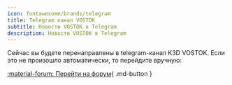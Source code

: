 ```yaml
---
icon: fontawesome/brands/telegram
title: Telegram канал VOSTOK
subtitle: Новости VOSTOK в Telegram
description: Новости VOSTOK в Telegram
---
```


Сейчас вы будете перенаправлены в telegram-канал K3D VOSTOK. Если это не произошло автоматически, то перейдите вручную:

[:material-forum: Перейти на форум](https://t.me/vostok3dp){ .md-button }

<script>
  let url = "https://t.me/vostok3dp";
  window.location.href = url;
</script>
